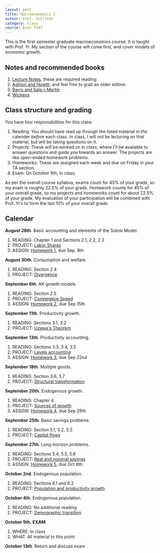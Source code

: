 ```yaml
---
layout: post
title: Macroeconomics I
author: Prof. Vollrath
category: class
course: Econ 7343
---
```


This is the first-semester graduate macroeconomics course. It is taught with Prof. Yi. My section of the course will come first, and cover models of economic growth. 

## Notes and recommended books
1. [Lecture Notes](/assets/macroquarter.pdf), these are required reading
2. [Aghion and Howitt](http://amzn.to/2hkuXRr), and feel free to grab an older edition
3. [Barro and Sala-i-Martin](http://amzn.to/2hkuXRr)
4. [Wickens](http://amzn.to/2vfBhPO)

## Class structure and grading
You have four responsibilities for this class:

1. Reading: You should have read up through the listed material in the calender *before* each class. In class, I will not be lecturing on that material, but will be taking questions on it. 
2. Projects: These will be worked on *in class*, where I'll be available to answer questions and guide you towards an answer. The projects are like open-ended homework problems.
3. Homeworks: These are assigned each week and due on Friday in your TA section.
4. Exam: On October 9th, in class. 

As per the overall course syllabus, exams count for 45% of your grade, so my exam is roughly 22.5% of your grade. Homework counts for 45% of your overall grade, so my projects and homeworks count for about 22.5% of your grade. My evaluation of your participation will be combined with Prof. Yi's to form the last 10% of your overall grade.

## Calendar

**August 28th**. Basic accounting and elements of the Solow Model.

1. READING: Chapter 1 and Sections 2.1, 2.2, 2.3
2. PROJECT: [Labor Shares](/assets/proj-labor-share.pdf)
3. ASSIGN: [Homework 1](/assets/hw1_solow.pdf), due Sep. 8th

**August 30th**. Consumption and welfare.

1. READING: Section 2.4
2. PROJECT: [Divergence](/assets/proj-divergence.pdf)

**September 6th**. AK growth models.

1. READING: Section 2.5
2. PROJECT: [Convergece Speed](/assets/proj-convergence.pdf)
3. ASSIGN: [Homework 2](/assets/hw2_solow.pdf), due Sep 15th

**September 11th**. Productivity growth.

1. READING: Sections 3.1, 3.2
2. PROJECT: [Uzawa's Theorem](/assets/proj-uzawa.pdf)

**September 13th**. Productivity accounting.

1. READING: Sections 3.3, 3.4, 3.5
2. PROJECT: [Levels accounting](/assets/proj-kyratio.pdf)
3. ASSIGN: [Homework 3](/assets/hw3_prod.pdf), due Sep 22nd

**September 18th**. Multiple goods.

1. READING: Section 3.6, 3.7
2. PROJECT: [Structural transformation](/assets/proj-sectors.pdf)

**September 20th**. Endogenous growth.

1. READING: Chapter 4
2. PROJECT: [Sources of growth](/assets/proj-ideas.pdf)
3. ASSIGN: [Homework 4](/assets/hw4_prod.pdf), due Sep 29th

**September 25th**. Basic savings problems.

1. READING: Section 5.1, 5.2, 5.3
2. PROJECT: [Capital flows](/assets/proj-savings.pdf)

**September 27th**. Long-horizon problems.

1. READING: Sections 5.4, 5.5, 5.6
2. PROJECT: [Real and nominal savings](/assets/proj-investment.pdf)
3. ASSIGN: [Homework 5](/assets/hw5_save.pdf), due Oct 6th

**October 2nd**. Endogenous population.

1. READING: Sections 6.1 and 6.2
2. PROJECT: [Population and productivity growth](/assets/proj-population.pdf)

**October 4th**. Endogenous population.

1. READING: No additional reading
2. PROJECT: [Demographic transition](/assets/proj-transition.pdf)

**October 9th**. **EXAM**

1. WHERE: In class
2. WHAT: All material to this point

**October 13th**. Return and discuss exam

